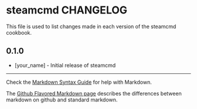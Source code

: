 steamcmd CHANGELOG
==================

This file is used to list changes made in each version of the steamcmd cookbook.

0.1.0
-----
- [your_name] - Initial release of steamcmd

- - -
Check the [Markdown Syntax Guide](http://daringfireball.net/projects/markdown/syntax) for help with Markdown.

The [Github Flavored Markdown page](http://github.github.com/github-flavored-markdown/) describes the differences between markdown on github and standard markdown.
